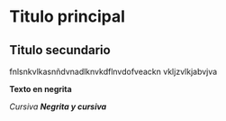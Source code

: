 # Titulo principal

## Titulo secundario
fnlsnkvlkasnñdvnadlknvkdflnvdofveackn vkljzvlkjabvjva

**Texto en negrita**

*Cursiva*
***Negrita y cursiva***
